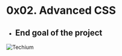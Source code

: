 # 0x02. Advanced CSS

- ## End goal of the project
![Techium](https://github.com/luciana-sarachu/holbertonschool-web_front_end/0x02-CSS_advanced/images/css.png)
